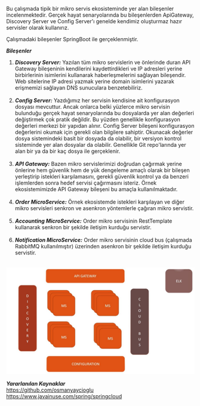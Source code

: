 
Bu çalışmada tipik bir mikro servis ekosisteminde yer alan bileşenler incelenmektedir.
Gerçek hayat senaryolarında bu bileşenlerden ApiGateway, Discovery Server ve Config Server'ı genelde kendimiz oluşturmaz hazır servisler olarak kullanırız.

Çalışmadaki bileşenler SpringBoot ile gerçeklenmiştir.

***Bileşenler***
1. ***Discovery Server:*** Yazılan tüm mikro servislerin ve önlerinde duran API Gateway bileşeninin kendilerini kaydettirdikleri ve IP adresleri yerine birbirlerinin isimlerini kullanarak haberleşmelerini sağlayan bileşendir. Web sitelerine IP adresi yazmak yerine domain isimlerini yazarak erişmemizi sağlayan DNS sunuculara benzetebiliriz. </br></br>
2. ***Config Server:*** Yazdığımız her servisin kendisine ait konfigurasyon dosyası mevcuttur. Ancak onlarca belki yüzlerce mikro servisin bulunduğu gerçek hayat senaryolarında bu dosyalarda yer alan değerleri değiştirmek çok pratik değildir. Bu yüzden genellikle konfigurasyon değerleri merkezi bir yapıdan alınır. Config Server bileşeni konfigurasyon değerlerini okumak için gerekli olan bilgilere sahiptir. Okunacak değerler dosya sistemindeki basit bir dosyada da olabilir, bir versiyon kontrol sisteminde yer alan dosyalar da olabilir. Genellikle Git repo'larında yer alan bir ya da bir kaç dosya ile gerçeklenir.</br></br>
3. ***API Gateway:*** Bazen mikro servislerimizi doğrudan çağırmak yerine önlerine hem güvenlik hem de yük dengeleme amaçlı olarak bir bileşen yerleştirip istekleri karşılamasını, gerekli güvenlik kontrol ya da benzeri işlemlerden sonra hedef servisi çağırmasını isteriz. Örnek ekosistemimizde API Gateway bileşeni bu amaçla kullanılmaktadır.</br></br>
4. ***Order MicroService:*** Örnek ekosistemde istekleri karşılayan ve diğer mikro servisleri senkron ve asenkron yöntemlerle çağıran mikro servistir. </br></br>
5. ***Accounting MicroService:*** Order mikro servisinin RestTemplate kullanarak senkron bir şekilde iletişim kurduğu servistir.</br></br>
6. ***Notification MicroService:*** Order mikro servisinin cloud bus (çalışmada RabbitMQ kullanılmıştır) üzerinden asenkron bir şekilde iletişim kurduğu servistir. </br></br>

![plot](./resources/ecosystem.jpg)

***Yararlanılan Kaynaklar*** </br>
https://github.com/osmanyaycioglu </br>
https://www.javainuse.com/spring/springcloud
